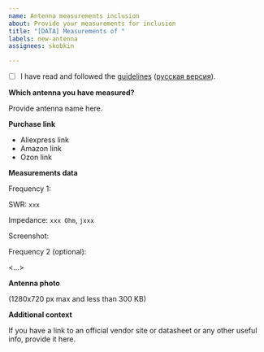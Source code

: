 ```yaml
---
name: Antenna measurements inclusion
about: Provide your measurements for inclusion
title: "[DATA] Measurements of "
labels: new-antenna
assignees: skobkin

---
```


- [ ] I have read and followed the [guidelines](https://github.com/skobkin/antenna-stats/blob/main/CONTRIBUTING.md) ([русская версия](https://github.com/skobkin/antenna-stats/blob/main/CONTRIBUTING_RU.md)).

**Which antenna you have measured?**

Provide antenna name here.

**Purchase link**

- Aliexpress link
- Amazon link
- Ozon link

**Measurements data**

Frequency 1:

SWR: `xxx`

Impedance: `xxx Ohm`, `jxxx`

Screenshot:

<upload PNG or WebP image here>

Frequency 2 (optional):

<...>

**Antenna photo**

<upload compressed antenna photo in JPEG here> (1280x720 px max and less than 300 KB)

**Additional context**

If you have a link to an official vendor site or datasheet or any other useful info, provide it here.
